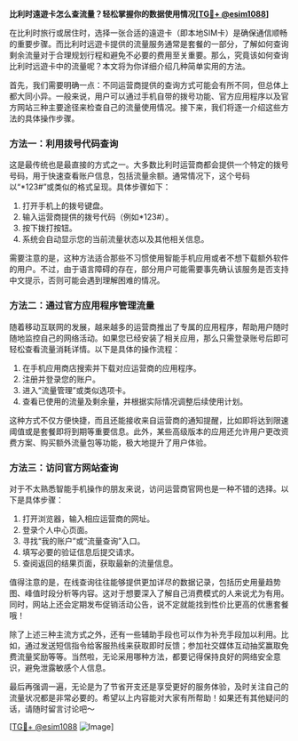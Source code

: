 **比利时遠遊卡怎么查流量？轻松掌握你的数据使用情况[[TG💪+ @esim1088](https://t.me/s/esim1088)]**

在比利时旅行或居住时，选择一张合适的遠遊卡（即本地SIM卡）是确保通信顺畅的重要步骤。而比利时远遊卡提供的流量服务通常是套餐的一部分，了解如何查询剩余流量对于合理规划行程和避免不必要的费用至关重要。那么，究竟该如何查询比利时远遊卡中的流量呢？本文将为你详细介绍几种简单实用的方法。

首先，我们需要明确一点：不同运营商提供的查询方式可能会有所不同，但总体上都大同小异。一般来说，用户可以通过手机自带的拨号功能、官方应用程序以及官方网站三种主要途径来检查自己的流量使用情况。接下来，我们将逐一介绍这些方法的具体操作步骤。

### 方法一：利用拨号代码查询

这是最传统也是最直接的方式之一。大多数比利时运营商都会提供一个特定的拨号号码，用于快速查看账户信息，包括流量余额。通常情况下，这个号码以“*123#”或类似的格式呈现。具体步骤如下：

1. 打开手机上的拨号键盘。
2. 输入运营商提供的拨号代码（例如*123#）。
3. 按下拨打按钮。
4. 系统会自动显示您的当前流量状态以及其他相关信息。

需要注意的是，这种方法适合那些不习惯使用智能手机应用或者不想下载额外软件的用户。不过，由于语言障碍的存在，部分用户可能需要事先确认该服务是否支持中文提示，否则可能会遇到理解困难的情况。

### 方法二：通过官方应用程序管理流量

随着移动互联网的发展，越来越多的运营商推出了专属的应用程序，帮助用户随时随地监控自己的网络活动。如果您已经安装了相关应用，那么只需登录账号后即可轻松查看流量消耗详情。以下是具体的操作流程：

1. 在手机应用商店搜索并下载对应运营商的应用程序。
2. 注册并登录您的账户。
3. 进入“流量管理”或类似选项卡。
4. 查看已使用的流量及剩余量，并根据实际情况调整后续使用计划。

这种方式不仅方便快捷，而且还能接收来自运营商的通知提醒，比如即将达到限速阈值或是套餐即将到期等重要信息。此外，某些高级版本的应用还允许用户更改资费方案、购买额外流量包等功能，极大地提升了用户体验。

### 方法三：访问官方网站查询

对于不太熟悉智能手机操作的朋友来说，访问运营商官网也是一种不错的选择。以下是具体步骤：

1. 打开浏览器，输入相应运营商的网址。
2. 登录个人中心页面。
3. 寻找“我的账户”或“流量查询”入口。
4. 填写必要的验证信息后提交请求。
5. 查阅返回的结果页面，获取最新的流量信息。

值得注意的是，在线查询往往能够提供更加详尽的数据记录，包括历史用量趋势图、峰值时段分析等内容。这对于想要深入了解自己消费模式的人来说尤为有用。同时，网站上还会定期发布促销活动公告，说不定就能找到性价比更高的优惠套餐哦！

除了上述三种主流方式之外，还有一些辅助手段也可以作为补充手段加以利用。比如，通过发送短信指令给客服热线来获取即时反馈；参加社交媒体互动抽奖赢取免费流量奖励等等。当然啦，无论采用哪种方法，都要记得保持良好的网络安全意识，避免泄露敏感个人信息。

最后再强调一遍，无论是为了节省开支还是享受更好的服务体验，及时关注自己的流量状况都是非常必要的。希望以上内容能对大家有所帮助！如果还有其他疑问的话，请随时留言讨论吧～ 

[[TG💪+ @esim1088](https://t.me/s/esim1088) ![Image](https://i.postimg.cc/4NQfJmqS/Snipaste-2025-05-13-00-14-12.png)]
